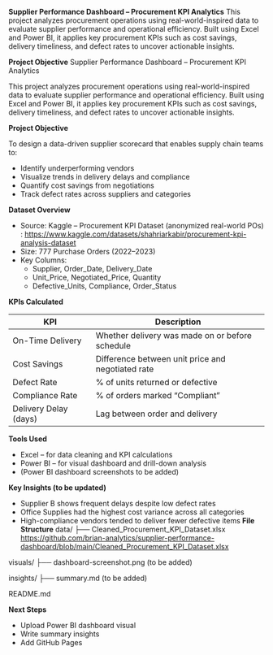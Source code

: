 **Supplier Performance Dashboard – Procurement KPI Analytics**
This project analyzes procurement operations using real-world-inspired data to evaluate supplier performance and operational efficiency. Built using Excel and Power BI, it applies key procurement KPIs such as cost savings, delivery timeliness, and defect rates to uncover actionable insights.

**Project Objective**
Supplier Performance Dashboard – Procurement KPI Analytics

This project analyzes procurement operations using real-world-inspired data to evaluate supplier performance and operational efficiency. Built using Excel and Power BI, it applies key procurement KPIs such as cost savings, delivery timeliness, and defect rates to uncover actionable insights.

**Project Objective**

To design a data-driven supplier scorecard that enables supply chain teams to:
- Identify underperforming vendors
- Visualize trends in delivery delays and compliance
- Quantify cost savings from negotiations
- Track defect rates across suppliers and categories

**Dataset Overview**

- Source: Kaggle – Procurement KPI Dataset (anonymized real-world POs) : https://www.kaggle.com/datasets/shahriarkabir/procurement-kpi-analysis-dataset
- Size: 777 Purchase Orders (2022–2023)
- Key Columns:
  - Supplier, Order_Date, Delivery_Date
  - Unit_Price, Negotiated_Price, Quantity
  - Defective_Units, Compliance, Order_Status

**KPIs Calculated**

| KPI                  | Description                                      |
|----------------------|--------------------------------------------------|
| On-Time Delivery     | Whether delivery was made on or before schedule |
| Cost Savings         | Difference between unit price and negotiated rate |
| Defect Rate          | % of units returned or defective                |
| Compliance Rate      | % of orders marked “Compliant”                  |
| Delivery Delay (days)| Lag between order and delivery                   |

**Tools Used**
- Excel – for data cleaning and KPI calculations
- Power BI – for visual dashboard and drill-down analysis
- (Power BI dashboard screenshots to be added)

**Key Insights (to be updated)**

- Supplier B shows frequent delays despite low defect rates
- Office Supplies had the highest cost variance across all categories
- High-compliance vendors tended to deliver fewer defective items
**File Structure**
data/
├── Cleaned_Procurement_KPI_Dataset.xlsx https://github.com/brian-analytics/supplier-performance-dashboard/blob/main/Cleaned_Procurement_KPI_Dataset.xlsx

visuals/
├── dashboard-screenshot.png (to be added)

insights/
├── summary.md (to be added)

README.md

**Next Steps**

- Upload Power BI dashboard visual
- Write summary insights 
- Add GitHub Pages 




